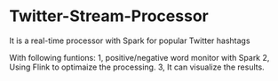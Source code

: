 # Twitter-Stream-Processor
It is a real-time processor with Spark for popular Twitter hashtags

With following funtions:
  1, positive/negative word monitor with Spark
  2, Using Flink to optimaize the processing.
  3, It can visualize the results.
